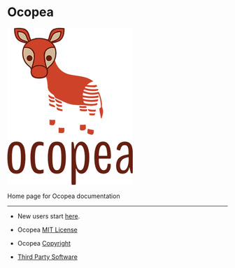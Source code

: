 # Ocopea

![logo](img/e-LOGO_big.png)

Home page for Ocopea documentation

---

* New users start [here](https://github.com/ocopea/documentation/blob/master/README.md).

* Ocopea [MIT License](https://github.com/ocopea/documentation/blob/master/LICENSE)

* Ocopea [Copyright](https://github.com/ocopea/documentation/blob/master/COPYRIGHT)

* [Third Party Software](https://github.com/ocopea/documentation/blob/master/Third_party_license)

